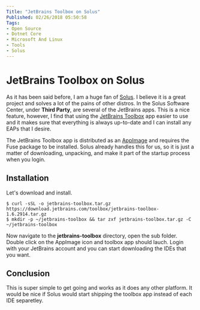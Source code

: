 ```yaml
---
Title: "JetBrains Toolbox on Solus"
Published: 02/26/2018 05:50:58
Tags: 
- Open Source
- Dotnet Core
- Microsoft And Linux
- Tools
- Solus
---
```

# JetBrains Toolbox on Solus

As it has been said before, I am a huge fan of [Solus](https://solus-project.com/). I believe it is a great project and solves a lot of the pains of other distros. In the Solus Software Center, under **Third Party**, are several of the JetBrains apps. This is a nice feature, however, I find that using the [JetBrains Toolbox](https://www.jetbrains.com/toolbox/app/) app easier to use and it makes sure that everything is always up-to-date and I can install any EAPs that I desire.

The JetBrains Toolbox app is distributed as an [AppImage](https://appimage.org/) and requires the Fuse package to be installed. Solus already handles this for us, so it is just a matter of downloading, unpacking, and make it part of the startup process when you login.

## Installation

Let's download and install.

```
$ curl -sSL -o jetbrains-toolbox.tar.gz https://download.jetbrains.com/toolbox/jetbrains-toolbox-1.6.2914.tar.gz
$ mkdir -p ~/jetbrains-toolbox && tar zxf jetbrains-toolbox.tar.gz -C ~/jetbrains-toolbox
```

Now navigate to the **jetbrains-toolbox** directory, open the sub folder. Double click on the AppImage icon and toolbox app should lauch. Login with your JetBrains account and you can start downloading the IDEs that you want.

## Conclusion

This is super simple to get going and works as it does any other platform. It would be nice if Solus would start shipping the toolbox app instead of each IDE separetley.

